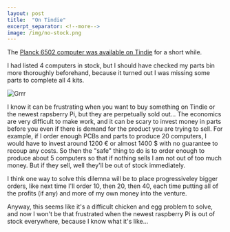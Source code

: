 ```yaml
---
layout: post
title:  "On Tindie"
excerpt_separator: <!--more-->
image: /img/no-stock.png
---
```


The [Planck 6502 computer was available on Tindie](https://www.tindie.com/products/jfoucher/planck-6502-computer/) for a short while.

I had listed 4 computers in stock, but I should have checked my parts bin more thoroughly beforehand, because it turned out I was missing some parts to complete all 4 kits.
<!--more-->

![Grrr](/img/no-stock.png)

I know it can be frustrating when you want to buy something on Tindie or the newest rapsberry Pi, but they are perpetually sold out...
The economics are very difficult to make work, and it can be scary to invest money in parts before you even if there is demand for the product you are trying to sell. For example, if I order enough PCBs and parts to produce 20 computers, I would have to invest around 1200 € or almost 1400 $ with no guarantee to recoup any costs.
So then the "safe" thing to do is to order enough to produce about 5 computers so that if nothing sells I am not out of too much money. But if they sell, well they'll be out of stock immediately.

I think one way to solve this dilemna will be to place progressiveley bigger orders, like next time I'll order 10, then 20, then 40, each time putting all of the profits (if any) and more of my own money into the venture. 

Anyway, this seems like it's a difficult chicken and egg problem to solve, and now I won't be that frustrated when the newest raspberry Pi is out of stock everywhere, because I know what it's like...






